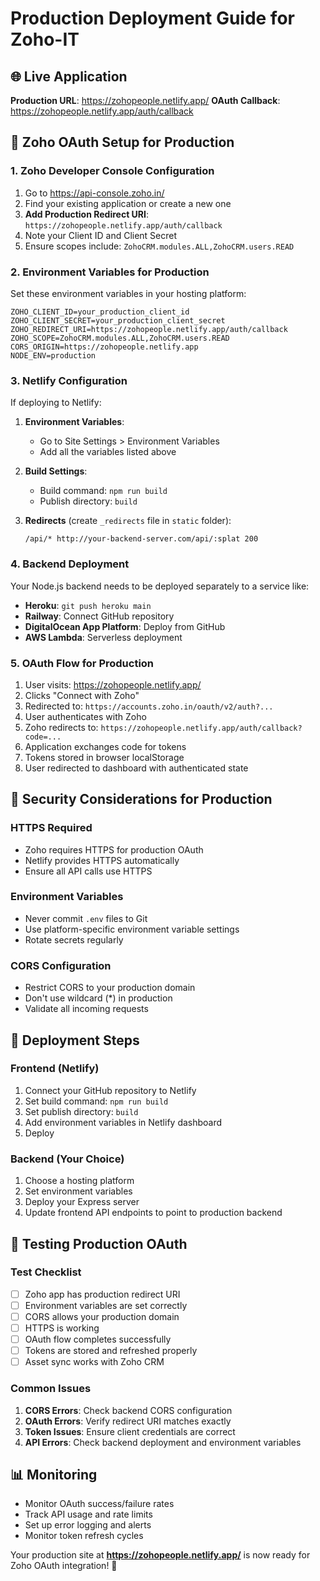 # Production Deployment Guide for Zoho-IT

## 🌐 Live Application
**Production URL**: https://zohopeople.netlify.app/
**OAuth Callback**: https://zohopeople.netlify.app/auth/callback

## 🔧 Zoho OAuth Setup for Production

### 1. Zoho Developer Console Configuration
1. Go to https://api-console.zoho.in/
2. Find your existing application or create a new one
3. **Add Production Redirect URI**: `https://zohopeople.netlify.app/auth/callback`
4. Note your Client ID and Client Secret
5. Ensure scopes include: `ZohoCRM.modules.ALL,ZohoCRM.users.READ`

### 2. Environment Variables for Production
Set these environment variables in your hosting platform:

```env
ZOHO_CLIENT_ID=your_production_client_id
ZOHO_CLIENT_SECRET=your_production_client_secret
ZOHO_REDIRECT_URI=https://zohopeople.netlify.app/auth/callback
ZOHO_SCOPE=ZohoCRM.modules.ALL,ZohoCRM.users.READ
CORS_ORIGIN=https://zohopeople.netlify.app
NODE_ENV=production
```

### 3. Netlify Configuration
If deploying to Netlify:

1. **Environment Variables**:
   - Go to Site Settings > Environment Variables
   - Add all the variables listed above

2. **Build Settings**:
   - Build command: `npm run build`
   - Publish directory: `build`

3. **Redirects** (create `_redirects` file in `static` folder):
   ```
   /api/* http://your-backend-server.com/api/:splat 200
   ```

### 4. Backend Deployment
Your Node.js backend needs to be deployed separately to a service like:
- **Heroku**: `git push heroku main`
- **Railway**: Connect GitHub repository
- **DigitalOcean App Platform**: Deploy from GitHub
- **AWS Lambda**: Serverless deployment

### 5. OAuth Flow for Production
1. User visits: https://zohopeople.netlify.app/
2. Clicks "Connect with Zoho"
3. Redirected to: `https://accounts.zoho.in/oauth/v2/auth?...`
4. User authenticates with Zoho
5. Zoho redirects to: `https://zohopeople.netlify.app/auth/callback?code=...`
6. Application exchanges code for tokens
7. Tokens stored in browser localStorage
8. User redirected to dashboard with authenticated state

## 🔐 Security Considerations for Production

### HTTPS Required
- Zoho requires HTTPS for production OAuth
- Netlify provides HTTPS automatically
- Ensure all API calls use HTTPS

### Environment Variables
- Never commit `.env` files to Git
- Use platform-specific environment variable settings
- Rotate secrets regularly

### CORS Configuration
- Restrict CORS to your production domain
- Don't use wildcard (*) in production
- Validate all incoming requests

## 🚀 Deployment Steps

### Frontend (Netlify)
1. Connect your GitHub repository to Netlify
2. Set build command: `npm run build`
3. Set publish directory: `build`
4. Add environment variables in Netlify dashboard
5. Deploy

### Backend (Your Choice)
1. Choose a hosting platform
2. Set environment variables
3. Deploy your Express server
4. Update frontend API endpoints to point to production backend

## 🧪 Testing Production OAuth

### Test Checklist
- [ ] Zoho app has production redirect URI
- [ ] Environment variables are set correctly
- [ ] CORS allows your production domain
- [ ] HTTPS is working
- [ ] OAuth flow completes successfully
- [ ] Tokens are stored and refreshed properly
- [ ] Asset sync works with Zoho CRM

### Common Issues
1. **CORS Errors**: Check backend CORS configuration
2. **OAuth Errors**: Verify redirect URI matches exactly
3. **Token Issues**: Ensure client credentials are correct
4. **API Errors**: Check backend deployment and environment variables

## 📊 Monitoring
- Monitor OAuth success/failure rates
- Track API usage and rate limits
- Set up error logging and alerts
- Monitor token refresh cycles

Your production site at **https://zohopeople.netlify.app/** is now ready for Zoho OAuth integration! 🎯
